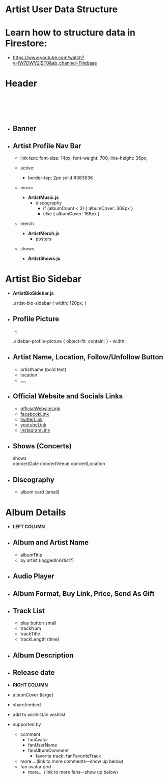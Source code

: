 # Artist User Data Structure

# Learn how to structure data in Firestore: 
- https://www.youtube.com/watch?v=lW7DWV2jST0&ab_channel=Firebase

# Header <header>

- ## Banner <img>

- ## Artist Profile Nav Bar
  
  <nav className="artist-profile-nav-bar">

  - link text: 
    font-size: 14px;
    font-weight: 700;
    line-height: 36px;
  - active: 
    - border-top: 2px solid #363636

  - music <NavLink className="music-link" />
    - **ArtistMusic.js**
      - discography
        - if (albumCount < 3) { albumCover: 368px }
        - else { albumCover: 168px }

  - merch <NavLink className="merch-link" />
    - **ArtistMerch.js**
      - posters 
  
  - shows <NavLink className="shows-link" />
    - **ArtistShows.js**

# Artist Bio Sidebar
  
  - **ArtistBioSidebar.js**
  
    <div className="artist-bio-sidebar">
    .artist-bio-sidebar {
      width: 120px;
    }

- ## Profile Picture
    - <img className="sidebar-profile-picture" src="" alt="">
    .sidebar-profile-picture {
      <!-- image keeps its aspect ratio, but is resized to fit within the given dimension container -->
      object-fit: contain; 
    }
      - width: 

- ## Artist Name, Location, Follow/Unfollow Button
    - <span className="title">artistName</span> (bold text)
    - <span className="secondary-text">location</span>
    - <button className="follow unfollow following">

- ## Official Website and Socials Links 
  - <a href="">officialWebsiteLink</a>
  - <a href="">facebookLink</a>
  - <a href="">twitterLink</a>
  - <a href="">youtubeLink</a>
  - <a href="">instagramLink</a>
  
- ## Shows (Concerts)
  <div className=concertsList>
    <span className="title">shows</span>
    <div>
      <span>concertDate</span>
      <span>concertVenue</span>
      <span>concertLocation</span>
    </div>
  </div>

- ## Discography 
  - album card (small)


# Album Details 

- **LEFT COLUMN**

- ## Album and Artist Name 
  
  - albumTitle
  - by artist (loggedInArtist?)
  
- ## Audio Player

- ## Album Format, Buy Link, Price, Send As Gift
  
- ## Track List 
  
  - play button small
  - trackNum
  - trackTitle
  - trackLength (time)
  
- ## Album Description <p>

- ## Release date

- **RIGHT COLUMN**

- albumCover (large)
- share/embed
- add to wishlist/in wishlist
  
- supported by 
  - comment
    - fanAvatar
    - fanUserName
    - fanAlbumComment
      - favorite track: fanFavoriteTrack
  - more... (link to more comments--show up below)
  - fan avatar grid
    - more... (link to more fans--show up below)
